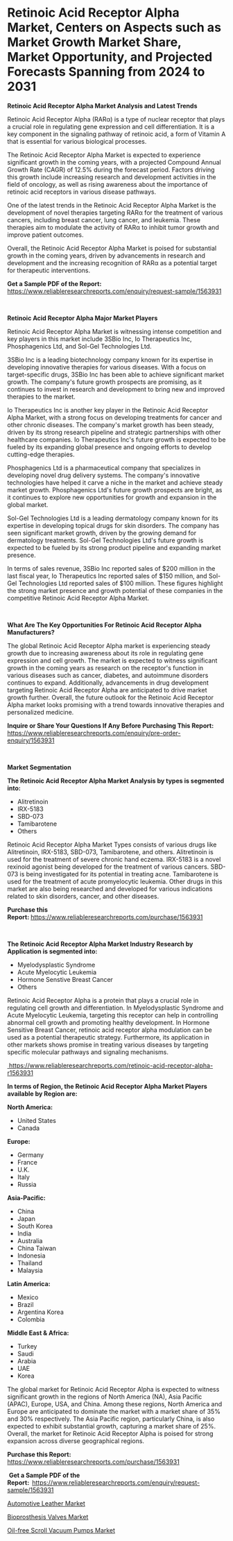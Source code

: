 <p><h1>Retinoic Acid Receptor Alpha Market, Centers on Aspects such as Market Growth Market Share, Market Opportunity, and Projected Forecasts Spanning from 2024 to 2031</h1></p><p><strong>Retinoic Acid Receptor Alpha Market Analysis and Latest Trends</strong></p>
<p><p>Retinoic Acid Receptor Alpha (RARα) is a type of nuclear receptor that plays a crucial role in regulating gene expression and cell differentiation. It is a key component in the signaling pathway of retinoic acid, a form of Vitamin A that is essential for various biological processes.</p><p>The Retinoic Acid Receptor Alpha Market is expected to experience significant growth in the coming years, with a projected Compound Annual Growth Rate (CAGR) of 12.5% during the forecast period. Factors driving this growth include increasing research and development activities in the field of oncology, as well as rising awareness about the importance of retinoic acid receptors in various disease pathways.</p><p>One of the latest trends in the Retinoic Acid Receptor Alpha Market is the development of novel therapies targeting RARα for the treatment of various cancers, including breast cancer, lung cancer, and leukemia. These therapies aim to modulate the activity of RARα to inhibit tumor growth and improve patient outcomes.</p><p>Overall, the Retinoic Acid Receptor Alpha Market is poised for substantial growth in the coming years, driven by advancements in research and development and the increasing recognition of RARα as a potential target for therapeutic interventions.</p></p>
<p><strong>Get a Sample PDF of the Report:&nbsp;</strong> <a href="https://www.reliableresearchreports.com/enquiry/request-sample/1563931">https://www.reliableresearchreports.com/enquiry/request-sample/1563931</a></p>
<p>&nbsp;</p>
<p><strong>Retinoic Acid Receptor Alpha Major Market Players</strong></p>
<p><p>Retinoic Acid Receptor Alpha Market is witnessing intense competition and key players in this market include 3SBio Inc, Io Therapeutics Inc, Phosphagenics Ltd, and Sol-Gel Technologies Ltd. </p><p>3SBio Inc is a leading biotechnology company known for its expertise in developing innovative therapies for various diseases. With a focus on target-specific drugs, 3SBio Inc has been able to achieve significant market growth. The company's future growth prospects are promising, as it continues to invest in research and development to bring new and improved therapies to the market.</p><p>Io Therapeutics Inc is another key player in the Retinoic Acid Receptor Alpha Market, with a strong focus on developing treatments for cancer and other chronic diseases. The company's market growth has been steady, driven by its strong research pipeline and strategic partnerships with other healthcare companies. Io Therapeutics Inc's future growth is expected to be fueled by its expanding global presence and ongoing efforts to develop cutting-edge therapies.</p><p>Phosphagenics Ltd is a pharmaceutical company that specializes in developing novel drug delivery systems. The company's innovative technologies have helped it carve a niche in the market and achieve steady market growth. Phosphagenics Ltd's future growth prospects are bright, as it continues to explore new opportunities for growth and expansion in the global market.</p><p>Sol-Gel Technologies Ltd is a leading dermatology company known for its expertise in developing topical drugs for skin disorders. The company has seen significant market growth, driven by the growing demand for dermatology treatments. Sol-Gel Technologies Ltd's future growth is expected to be fueled by its strong product pipeline and expanding market presence.</p><p>In terms of sales revenue, 3SBio Inc reported sales of $200 million in the last fiscal year, Io Therapeutics Inc reported sales of $150 million, and Sol-Gel Technologies Ltd reported sales of $100 million. These figures highlight the strong market presence and growth potential of these companies in the competitive Retinoic Acid Receptor Alpha Market.</p></p>
<p>&nbsp;</p>
<p><strong>What Are The Key Opportunities For Retinoic Acid Receptor Alpha Manufacturers?</strong></p>
<p><p>The global Retinoic Acid Receptor Alpha market is experiencing steady growth due to increasing awareness about its role in regulating gene expression and cell growth. The market is expected to witness significant growth in the coming years as research on the receptor's function in various diseases such as cancer, diabetes, and autoimmune disorders continues to expand. Additionally, advancements in drug development targeting Retinoic Acid Receptor Alpha are anticipated to drive market growth further. Overall, the future outlook for the Retinoic Acid Receptor Alpha market looks promising with a trend towards innovative therapies and personalized medicine.</p></p>
<p><strong>Inquire or Share Your Questions If Any Before Purchasing This Report:</strong> <a href="https://www.reliableresearchreports.com/enquiry/pre-order-enquiry/1563931">https://www.reliableresearchreports.com/enquiry/pre-order-enquiry/1563931</a></p>
<p>&nbsp;</p>
<p><strong>Market Segmentation</strong></p>
<p><strong>The Retinoic Acid Receptor Alpha Market Analysis by types is segmented into:</strong></p>
<p><ul><li>Alitretinoin</li><li>IRX-5183</li><li>SBD-073</li><li>Tamibarotene</li><li>Others</li></ul></p>
<p><p>Retinoic Acid Receptor Alpha Market Types consists of various drugs like Alitretinoin, IRX-5183, SBD-073, Tamibarotene, and others. Alitretinoin is used for the treatment of severe chronic hand eczema. IRX-5183 is a novel rexinoid agonist being developed for the treatment of various cancers. SBD-073 is being investigated for its potential in treating acne. Tamibarotene is used for the treatment of acute promyelocytic leukemia. Other drugs in this market are also being researched and developed for various indications related to skin disorders, cancer, and other diseases.</p></p>
<p><strong>Purchase this Report:&nbsp;</strong><a href="https://www.reliableresearchreports.com/purchase/1563931">https://www.reliableresearchreports.com/purchase/1563931</a></p>
<p>&nbsp;</p>
<p><strong>The Retinoic Acid Receptor Alpha Market Industry Research by Application is segmented into:</strong></p>
<p><ul><li>Myelodysplastic Syndrome</li><li>Acute Myelocytic Leukemia</li><li>Hormone Senstive Breast Cancer</li><li>Others</li></ul></p>
<p><p>Retinoic Acid Receptor Alpha is a protein that plays a crucial role in regulating cell growth and differentiation. In Myelodysplastic Syndrome and Acute Myelocytic Leukemia, targeting this receptor can help in controlling abnormal cell growth and promoting healthy development. In Hormone Sensitive Breast Cancer, retinoic acid receptor alpha modulation can be used as a potential therapeutic strategy. Furthermore, its application in other markets shows promise in treating various diseases by targeting specific molecular pathways and signaling mechanisms.</p></p>
<p><a href="https://www.reliableresearchreports.com/retinoic-acid-receptor-alpha-r1563931">&nbsp;https://www.reliableresearchreports.com/retinoic-acid-receptor-alpha-r1563931</a></p>
<p><strong>In terms of Region, the Retinoic Acid Receptor Alpha Market Players available by Region are:</strong></p>
<p>
    <p> <strong> North America: </strong>
        <ul>
            <li>United States</li>
            <li>Canada</li>
        </ul>
        </p> 
    <p> <strong> Europe: </strong>
        <ul>
            <li>Germany</li>
            <li>France</li>
            <li>U.K.</li>
            <li>Italy</li>
            <li>Russia</li>
        </ul>
        </p> 
    <p> <strong> Asia-Pacific: </strong>
        <ul>
            <li>China</li>
            <li>Japan</li>
            <li>South Korea</li>
            <li>India</li>
            <li>Australia</li>
            <li>China Taiwan</li>
            <li>Indonesia</li>
            <li>Thailand</li>
            <li>Malaysia</li>
        </ul>
        </p> 
    <p> <strong> Latin America: </strong>
        <ul>
            <li>Mexico</li>
            <li>Brazil</li>
            <li>Argentina Korea</li>
            <li>Colombia</li>
        </ul>
        </p> 
    <p> <strong> Middle East & Africa: </strong>
        <ul>
            <li>Turkey</li>
            <li>Saudi</li>
            <li>Arabia</li>
            <li>UAE</li>
            <li>Korea</li>
        </ul>
    </p>
    </p>
<p><p>The global market for Retinoic Acid Receptor Alpha is expected to witness significant growth in the regions of North America (NA), Asia Pacific (APAC), Europe, USA, and China. Among these regions, North America and Europe are anticipated to dominate the market with a market share of 35% and 30% respectively. The Asia Pacific region, particularly China, is also expected to exhibit substantial growth, capturing a market share of 25%. Overall, the market for Retinoic Acid Receptor Alpha is poised for strong expansion across diverse geographical regions.</p></p>
<p><strong>Purchase this Report: </strong><a href="https://www.reliableresearchreports.com/purchase/1563931">https://www.reliableresearchreports.com/purchase/1563931</a></p>
<p>&nbsp;<strong>Get a Sample PDF of the Report:&nbsp;&nbsp;</strong><a href="https://www.reliableresearchreports.com/enquiry/request-sample/1563931">https://www.reliableresearchreports.com/enquiry/request-sample/1563931</a></p>
<p><strong></strong></p>
<p><p><a href="https://www.linkedin.com/pulse/automotive-leather-market-size-share-amp-trends-analysis-qke0f">Automotive Leather Market</a></p><p><a href="https://www.linkedin.com/pulse/bioprosthesis-valves-market-size-trends-growth-outlook-forecasted-hniyf">Bioprosthesis Valves Market</a></p><p><a href="https://www.linkedin.com/pulse/oil-free-scroll-vacuum-pumps-market-size-share-global-analysis-bgpje">Oil-free Scroll Vacuum Pumps Market</a></p></p>